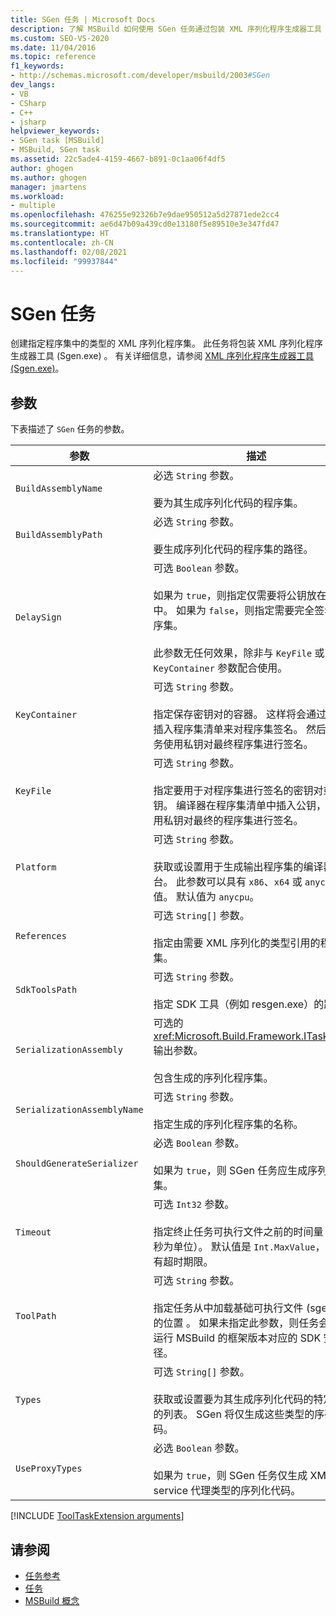 ```yaml
---
title: SGen 任务 | Microsoft Docs
description: 了解 MSBuild 如何使用 SGen 任务通过包装 XML 序列化程序生成器工具 Sgen.exe 来为类型创建 XML 序列化程序集。
ms.custom: SEO-VS-2020
ms.date: 11/04/2016
ms.topic: reference
f1_keywords:
- http://schemas.microsoft.com/developer/msbuild/2003#SGen
dev_langs:
- VB
- CSharp
- C++
- jsharp
helpviewer_keywords:
- SGen task [MSBuild]
- MSBuild, SGen task
ms.assetid: 22c5ade4-4159-4667-b891-0c1aa06f4df5
author: ghogen
ms.author: ghogen
manager: jmartens
ms.workload:
- multiple
ms.openlocfilehash: 476255e92326b7e9dae950512a5d27871ede2cc4
ms.sourcegitcommit: ae6d47b09a439cd0e13180f5e89510e3e347fd47
ms.translationtype: HT
ms.contentlocale: zh-CN
ms.lasthandoff: 02/08/2021
ms.locfileid: "99937844"
---
```

# <a name="sgen-task"></a>SGen 任务

创建指定程序集中的类型的 XML 序列化程序集。 此任务将包装 XML 序列化程序生成器工具 (Sgen.exe)  。 有关详细信息，请参阅 [XML 序列化程序生成器工具 (Sgen.exe)](/dotnet/framework/serialization/xml-serializer-generator-tool-sgen-exe)。

## <a name="parameters"></a>参数

 下表描述了 `SGen` 任务的参数。

| 参数 | 描述 |
|-----------------------------| - |
| `BuildAssemblyName` | 必选 `String` 参数。<br /><br /> 要为其生成序列化代码的程序集。 |
| `BuildAssemblyPath` | 必选 `String` 参数。<br /><br /> 要生成序列化代码的程序集的路径。 |
| `DelaySign` | 可选 `Boolean` 参数。<br /><br /> 如果为 `true`，则指定仅需要将公钥放在程序集中。 如果为 `false`，则指定需要完全签名的程序集。<br /><br /> 此参数无任何效果，除非与 `KeyFile` 或 `KeyContainer` 参数配合使用。 |
| `KeyContainer` | 可选 `String` 参数。<br /><br /> 指定保存密钥对的容器。 这样将会通过将公钥插入程序集清单来对程序集签名。 然后，此任务使用私钥对最终程序集进行签名。 |
| `KeyFile` | 可选 `String` 参数。<br /><br /> 指定要用于对程序集进行签名的密钥对或公钥。 编译器在程序集清单中插入公钥，然后使用私钥对最终的程序集进行签名。 |
| `Platform` | 可选 `String` 参数。<br /><br /> 获取或设置用于生成输出程序集的编译器平台。 此参数可以具有 `x86`、`x64` 或 `anycpu` 的值。 默认值为 `anycpu`。 |
| `References` | 可选 `String[]` 参数。<br /><br /> 指定由需要 XML 序列化的类型引用的程序集。 |
| `SdkToolsPath` | 可选 `String` 参数。<br /><br /> 指定 SDK 工具（例如 resgen.exe）的路径  。 |
| `SerializationAssembly` | 可选的 <xref:Microsoft.Build.Framework.ITaskItem>`[]` 输出参数。<br /><br /> 包含生成的序列化程序集。 |
| `SerializationAssemblyName` | 可选 `String` 参数。<br /><br /> 指定生成的序列化程序集的名称。 |
| `ShouldGenerateSerializer` | 必选 `Boolean` 参数。<br /><br /> 如果为 `true`，则 SGen 任务应生成序列化程序集。 |
| `Timeout` | 可选 `Int32` 参数。<br /><br /> 指定终止任务可执行文件之前的时间量（以毫秒为单位）。 默认值是 `Int.MaxValue`，指示没有超时期限。 |
| `ToolPath` | 可选 `String` 参数。<br /><br /> 指定任务从中加载基础可执行文件 (sgen.exe) 的位置  。 如果未指定此参数，则任务会使用与运行 MSBuild 的框架版本对应的 SDK 安装路径。 |
| `Types` | 可选 `String[]` 参数。<br /><br /> 获取或设置要为其生成序列化代码的特定类型的列表。 SGen 将仅生成这些类型的序列化代码。 |
| `UseProxyTypes` | 必选 `Boolean` 参数。<br /><br /> 如果为 `true`，则 SGen 任务仅生成 XML Web service 代理类型的序列化代码。 |

[!INCLUDE [ToolTaskExtension arguments](includes/tooltaskextension-base-params.md)]

## <a name="see-also"></a>请参阅

- [任务参考](../msbuild/msbuild-task-reference.md)
- [任务](../msbuild/msbuild-tasks.md)
- [MSBuild 概念](../msbuild/msbuild-concepts.md)
